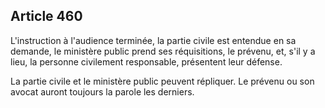 Article 460
----
L'instruction à l'audience terminée, la partie civile est entendue en sa
demande, le ministère public prend ses réquisitions, le prévenu, et, s'il y a
lieu, la personne civilement responsable, présentent leur défense.

La partie civile et le ministère public peuvent répliquer. Le prévenu ou son
avocat auront toujours la parole les derniers.
